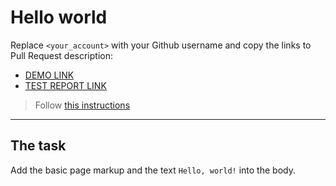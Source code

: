 # Hello world
Replace `<your_account>` with your Github username and copy the links to Pull Request description:
- [DEMO LINK](https://anastasiia-roiek.github.io/layout_hello-world/)
- [TEST REPORT LINK](https://anastasiia-roiek.github.io/layout_hello-world/report/html_report/)

> Follow [this instructions](https://mate-academy.github.io/layout_task-guideline/#how-to-solve-the-layout-tasks-on-github)
___

## The task
Add the basic page markup and the text `Hello, world!` into the body.
